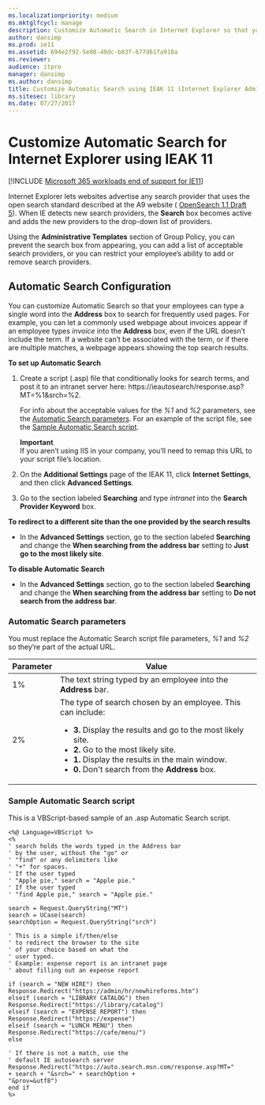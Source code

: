 ```yaml
---
ms.localizationpriority: medium
ms.mktglfcycl: manage
description: Customize Automatic Search in Internet Explorer so that your employees can type a single word into the Address box to search for frequently used pages.
author: dansimp
ms.prod: ie11
ms.assetid: 694e2f92-5e08-49dc-b83f-677d61fa918a
ms.reviewer: 
audience: itpro
manager: dansimp
ms.author: dansimp
title: Customize Automatic Search using IEAK 11 (Internet Explorer Administration Kit 11 for IT Pros)
ms.sitesec: library
ms.date: 07/27/2017
---
```



# Customize Automatic Search for Internet Explorer using IEAK 11

[!INCLUDE [Microsoft 365 workloads end of support for IE11](../includes/microsoft-365-ie-end-of-support.md)]

Internet Explorer lets websites advertise any search provider that uses the open search standard described at the A9 website ( [OpenSearch 1.1 Draft 5](https://go.microsoft.com/fwlink/p/?LinkId=208582)). When IE detects new search providers, the **Search** box becomes active and adds the new providers to the drop-down list of providers.

Using the **Administrative Templates** section of Group Policy, you can prevent the search box from appearing, you can add a list of acceptable search providers, or you can restrict your employee’s ability to add or remove search providers.

## Automatic Search Configuration
You can customize Automatic Search so that your employees can type a single word into the **Address** box to search for frequently used pages. For example, you can let a commonly used webpage about invoices appear if an employee types *invoice* into the **Address** box, even if the URL doesn’t include the term. If a website can’t be associated with the term, or if there are multiple matches, a webpage appears showing the top search results.

**To set up Automatic Search**

1. Create a script (.asp) file that conditionally looks for search terms, and post it to an intranet server here: https://ieautosearch/response.asp?MT=%1&srch=%2.<p>
   For info about the acceptable values for the *%1* and *%2* parameters, see the [Automatic Search parameters](#automatic-search-parameters). For an example of the script file, see the [Sample Automatic Search script](#sample-automatic-search-script).<p>
   **Important**<br>If you aren’t using IIS in your company, you’ll need to remap this URL to your script file’s location. 

2. On the **Additional Settings** page of the IEAK 11, click **Internet Settings**, and then click **Advanced Settings**.

3. Go to the section labeled **Searching** and type *intranet* into the **Search Provider Keyword** box.

**To redirect to a different site than the one provided by the search results**

-   In the **Advanced Settings** section, go to the section labeled **Searching** and change the **When searching from the address bar** setting to **Just go to the most likely site**.

**To disable Automatic Search**

-   In the **Advanced Settings** section, go to the section labeled **Searching** and change the **When searching from the address bar** setting to **Do not search from the address bar**.

### Automatic Search parameters
You must replace the Automatic Search script file parameters, *%1* and *%2* so they’re part of the actual URL.

|Parameter |Value                                                   |
|----------|--------------------------------------------------------|
|1% |The text string typed by an employee into the **Address** bar. |
|2% |The type of search chosen by an employee. This can include:<ul><li>**3.** Display the results and go to the most likely site.</li><li>**2.** Go to the most likely site.</li><li>**1.** Display the results in the main window.</li><li>**0.** Don't search from the **Address** box.</li></ul> |

### Sample Automatic Search script
This is a VBScript-based sample of an .asp Automatic Search script.

```
<%@ Language=VBScript %>
<%
' search holds the words typed in the Address bar
' by the user, without the "go" or
' "find" or any delimiters like
' "+" for spaces.
' If the user typed
' "Apple pie," search = "Apple pie."
' If the user typed
' "find Apple pie," search = "Apple pie."

search = Request.QueryString("MT")
search = UCase(search)
searchOption = Request.QueryString("srch")

' This is a simple if/then/else
' to redirect the browser to the site
' of your choice based on what the
' user typed.
' Example: expense report is an intranet page
' about filling out an expense report

if (search = "NEW HIRE") then
Response.Redirect("https://admin/hr/newhireforms.htm") 
elseif (search = "LIBRARY CATALOG") then
Response.Redirect("https://library/catalog")
elseif (search = "EXPENSE REPORT") then
Response.Redirect("https://expense")
elseif (search = "LUNCH MENU") then
Response.Redirect("https://cafe/menu/")
else

' If there is not a match, use the
' default IE autosearch server
Response.Redirect("https://auto.search.msn.com/response.asp?MT="
+ search + "&srch=" + searchOption + 
"&prov=&utf8")
end if
%>
```

 

 





